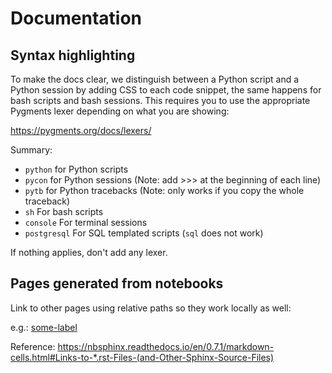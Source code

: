 # Documentation

## Syntax highlighting

To make the docs clear, we distinguish between a Python script and a Python
session by adding CSS to each code snippet, the same happens for bash
scripts and bash sessions. This requires you to use the appropriate Pygments
lexer depending on what you are showing:

https://pygments.org/docs/lexers/

Summary:
* `python` for Python scripts
* `pycon` for Python sessions (Note: add >>> at the beginning of each line)
* `pytb` for Python tracebacks (Note: only works if you copy the whole traceback)
* `sh` For bash scripts
* `console` For terminal sessions
* `postgresql` For SQL templated scripts (`sql` does not work)

If nothing applies, don't add any lexer.


## Pages generated from notebooks

Link to other pages using relative paths so they work locally as well:

e.g.: [some-label](../api/testing.rst)

Reference: https://nbsphinx.readthedocs.io/en/0.7.1/markdown-cells.html#Links-to-*.rst-Files-(and-Other-Sphinx-Source-Files)
